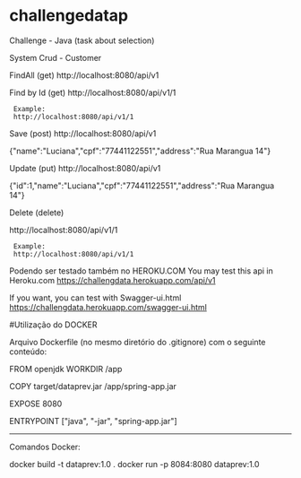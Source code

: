# challengedatap
Challenge - Java (task about selection)

System Crud - Customer

FindAll (get)
 http://localhost:8080/api/v1

Find by Id (get)
  http://localhost:8080/api/v1/1
  
     Example:
     http://localhost:8080/api/v1/1
  
Save (post)
  http://localhost:8080/api/v1
  
  {"name":"Luciana","cpf":"77441122551","address":"Rua Marangua 14"}
  


Update (put)
  http://localhost:8080/api/v1
  
  {"id":1,"name":"Luciana","cpf":"77441122551","address":"Rua Marangua 14"}

Delete (delete)

http://localhost:8080/api/v1/1
  
     Example:
     http://localhost:8080/api/v1/1
     
     
  Podendo ser testado também no HEROKU.COM
  You may test this api in Heroku.com
  https://challengdata.herokuapp.com/api/v1
    
  If you want, you can test with Swagger-ui.html
  https://challengdata.herokuapp.com/swagger-ui.html
  
  #Utilização do DOCKER
  
  Arquivo Dockerfile (no mesmo diretório do .gitignore) com o seguinte conteúdo:
  
FROM openjdk
WORKDIR /app

COPY target/dataprev.jar /app/spring-app.jar

EXPOSE 8080

ENTRYPOINT ["java", "-jar", "spring-app.jar"]

---------------------------------------------
Comandos Docker:

docker build -t dataprev:1.0 .
docker run -p 8084:8080 dataprev:1.0


  
  
  
